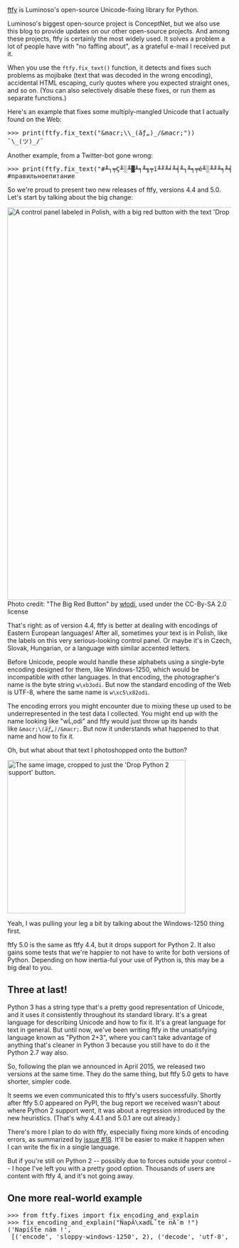 <html><body><a href="https://github.com/LuminosoInsight/python-ftfy">ftfy</a> is Luminoso's open-source Unicode-fixing library for Python.

Luminoso's biggest open-source project is ConceptNet, but we also use this blog to provide updates on our other open-source projects. And among these projects, ftfy is certainly the most widely used. It solves a problem a lot of people have with "no faffing about", as a grateful e-mail I received put it.

When you use the <code>ftfy.fix_text()</code> function, it detects and fixes such problems as mojibake (text that was decoded in the wrong encoding), accidental HTML escaping, curly quotes where you expected straight ones, and so on. (You can also selectively disable these fixes, or run them as separate functions.)

Here's an example that fixes some multiply-mangled Unicode that I actually found on the Web:

<pre>&gt;&gt;&gt; print(ftfy.fix_text("&amp;macr;\\_(ãƒ„)_/&amp;macr;"))
¯\_(ツ)_/¯
</pre>

Another example, from a Twitter-bot gone wrong:

<pre>&gt;&gt;&gt; print(ftfy.fix_text("#╨┐╤Ç╨░╨▓╨╕╨╗╤î╨╜╨╛╨╡╨┐╨╕╤é╨░╨╜╨╕╨╡"))
#правильноепитание
</pre>

So we're proud to present two new releases of ftfy, versions 4.4 and 5.0. Let's start by talking about the big change:

<img class="alignnone size-full wp-image-528" src="/2017/03/ftfy-red-button.png" alt="A control panel labeled in Polish, with a big red button with the text 'Drop Python 2 support' overlaid." width="1321" height="882"> Photo credit: "The Big Red Button" by <a href="https://www.flickr.com/photos/wlodi/">włodi</a>, used under the CC-By-SA 2.0 license

That's right: as of version 4.4, ftfy is better at dealing with encodings of Eastern European languages! After all, sometimes your text is in Polish, like the labels on this very serious-looking control panel. Or maybe it's in Czech, Slovak, Hungarian, or a language with similar accented letters.

Before Unicode, people would handle these alphabets using a single-byte encoding designed for them, like Windows-1250, which would be incompatible with other languages. In that encoding, the photographer's name is the byte string <code>w\xb3odi</code>. But now the standard encoding of the Web is UTF-8, where the same name is <code>w\xc5\x82odi</code>.

The encoding errors you might encounter due to mixing these up used to be underrepresented in the test data I collected. You might end up with the name looking like "wĹ‚odi" and ftfy would just throw up its hands like <code>&amp;macr;\\_(ãƒ„)_/&amp;macr;</code>. But now it understands what happened to that name and how to fix it.

Oh, but what about that text I photoshopped onto the button?

<img class="alignnone size-large wp-image-542" src="/2017/03/ftfy-red-button-small.png" alt="The same image, cropped to just the 'Drop Python 2 support' button." width="400" height="344">

Yeah, I was pulling your leg a bit by talking about the Windows-1250 thing first.

ftfy 5.0 is the same as ftfy 4.4, but it drops support for Python 2. It also gains some tests that we're happier to not have to write for both versions of Python. Depending on how inertia-ful your use of Python is, this may be a big deal to you.

<h2>Three at last!</h2>

Python 3 has a string type that's a pretty good representation of Unicode, and it uses it consistently throughout its standard library. It's a great language for describing Unicode and how to fix it. It's a great language for text in general. But until now, we've been writing ftfy in the unsatisfying language known as "Python 2+3", where you can't take advantage of anything that's cleaner in Python 3 because you still have to do it the Python 2.7 way also.

So, following the plan we announced in April 2015, we released two versions at the same time. They do the same thing, but ftfy 5.0 gets to have shorter, simpler code.

It seems we even communicated this to ftfy's users successfully. Shortly after ftfy 5.0 appeared on PyPI, the bug report we received wasn't about where Python 2 support went, it was about a regression introduced by the new heuristics. (That's why 4.4.1 and 5.0.1 are out already.)

There's more I plan to do with ftfy, especially fixing more kinds of encoding errors, as summarized by <a href="https://github.com/LuminosoInsight/python-ftfy/issues/18">issue #18</a>. It'll be easier to make it happen when I can write the fix in a single language.

But if you're still on Python 2 -- possibly due to forces outside your control -- I hope I've left you with a pretty good option. Thousands of users are content with ftfy 4, and it's not going away.

<h2>One more real-world example</h2>

<pre>&gt;&gt;&gt; from ftfy.fixes import fix_encoding_and_explain
&gt;&gt;&gt; fix_encoding_and_explain("NapĂ\xadĹˇte nĂˇm !")
('Napíšte nám !',
 [('encode', 'sloppy-windows-1250', 2), ('decode', 'utf-8', 0)])</pre></body></html>